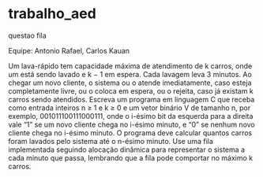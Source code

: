 # trabalho_aed
questao fila 


Equipe: Antonio Rafael, Carlos Kauan

Um lava-rápido tem capacidade máxima de atendimento de k carros, onde um está sendo lavado e k − 1 em espera.
Cada lavagem leva 3 minutos. Ao chegar um novo cliente, o sistema ou o atende imediatamente, caso esteja completamente
livre, ou o coloca em espera, ou o rejeita, caso já existam k carros sendo atendidos.
Escreva um programa em linguagem C que receba como entrada inteiros n ≥ 1 e k ≥ 0 e um vetor binário V de
tamanho n, por exemplo, 001011100111000111, onde o i-ésimo bit da esquerda para a direita vale “1” se um novo cliente
chega no i-ésimo minuto, e “0” se nenhum novo cliente chega no i-ésimo minuto.
O programa deve calcular quantos carros foram lavados pelo sistema até o n-ésimo minuto. Use uma fila implementada
seguindo alocação dinâmica para representar o sistema a cada minuto que passa, lembrando que a fila pode comportar
no máximo k carros.
